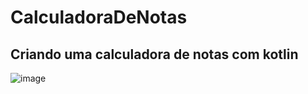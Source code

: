 # CalculadoraDeNotas

## Criando uma calculadora de notas com kotlin

![image](https://user-images.githubusercontent.com/75373785/113637903-0de93400-964c-11eb-9435-c9ed9a6c8602.png)
